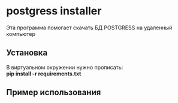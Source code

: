 # postgress installer
Эта программа помогает скачать БД POSTGRESS на удаленный компьютер
## Установка
В виртуальном окружении нужно прописать:\
**pip install -r requirements.txt**

## Пример использования
